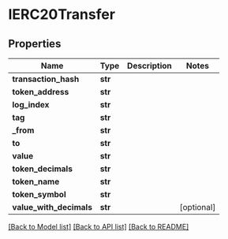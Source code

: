 # IERC20Transfer

## Properties
Name | Type | Description | Notes
------------ | ------------- | ------------- | -------------
**transaction_hash** | **str** |  | 
**token_address** | **str** |  | 
**log_index** | **str** |  | 
**tag** | **str** |  | 
**_from** | **str** |  | 
**to** | **str** |  | 
**value** | **str** |  | 
**token_decimals** | **str** |  | 
**token_name** | **str** |  | 
**token_symbol** | **str** |  | 
**value_with_decimals** | **str** |  | [optional] 

[[Back to Model list]](../README.md#documentation-for-models) [[Back to API list]](../README.md#documentation-for-api-endpoints) [[Back to README]](../README.md)


